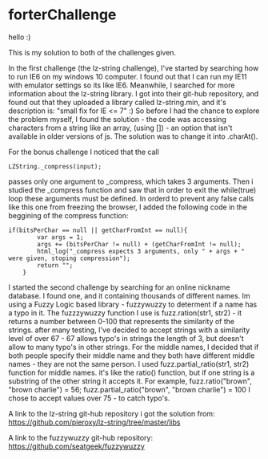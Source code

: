 # forterChallenge
hello :)

This is my solution to both of the challenges given.

In the first challenge (the lz-string challenge), I've started by searching how to run IE6 on my windows 10 computer.
I found out that I can run my IE11 with emulator settings so its like IE6. Meanwhile, I searched for more information
about the lz-string library. I got into their git-hub repository, and found out that they uploaded a library called lz-string.min,
and it's description is: "small fix for IE <= 7" :)
So before I had the chance to explore the problem myself, I found the solution - the code was accessing characters from a string like an
array, (using []) - an option that isn't available in older versions of js. The solution was to change it into .charAt().

For the bonus challenge I noticed that the call 
```
LZString._compress(input);
```
passes only one argument to _compress, which takes 3 arguments.
Then i studied the _compress function and saw that in order to exit the while(true) loop these arguments must be defined.
In orderd to prevent any false calls like this one from freezing the browser, I added the following code in the beggining 
of the compress function:
```
if(bitsPerChar == null || getCharFromInt == null){
		var args = 1;
		args += (bitsPerChar != null) + (getCharFromInt != null);
		html_log("_compress expects 3 arguments, only " + args + " were given, stoping compression");
		return "";
	}
```

I started the second challenge by searching for an online nickname database.
I found one, and it containing thousands of different names.
Im using a Fuzzy Logic based library -  fuzzywuzzy  to determent if a name has a typo in it.
The fuzzzywuzzy function I use is fuzz.ration(str1, str2) - it returns a number between 0-100 that represents the similarity of the strings.
after many testing, I've decided to accept strings with a similarity level of over 67 - 67 allows typo's in strings the length of 3,
but doesn't allow to many typo's in other strings.
For the middle names, I decided that if both people specify their middle name and they both have different middle names - they are not the same person.
I used fuzz.partial_ratio(str1, str2) function for middle names. it's like the ratio() function, but if one string is a substring of the other string
it accepts it. For example, fuzz.ratio("brown", "brown charlie") = 56; fuzz.partial_ratio("brown", "brown charlie") = 100
I chose to accept values over 75 - to catch typo's.

A link to the lz-string git-hub repository i got the solution from:
https://github.com/pieroxy/lz-string/tree/master/libs

A link to the fuzzywuzzy git-hub repository:
https://github.com/seatgeek/fuzzywuzzy




